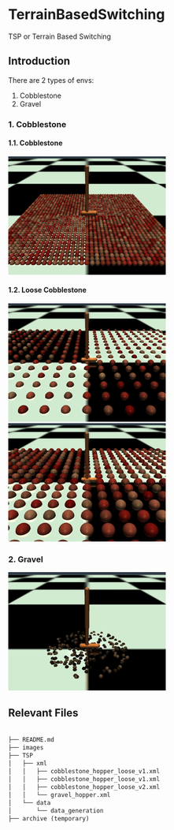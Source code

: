 # TerrainBasedSwitching
TSP or Terrain Based Switching 

## Introduction
There are 2 types of envs:
1. Cobblestone
2. Gravel

### 1. Cobblestone
#### 1.1. Cobblestone
![Cobblestone](images/cobblestone.png)
#### 1.2. Loose Cobblestone
![Loose Cobblestone v1](images/cobblestone_loose_v1.png)
![Large Loose Cobblestone v2](images/cobblestone_loose_v2.png)

### 2. Gravel
![Gravel](images/gravel.png)

## Relevant Files
```

├── README.md
├── images
├── TSP
│   ├── xml
│   │   ├── cobblestone_hopper_loose_v1.xml
│   │   ├── cobblestone_hopper_loose_v1.xml
│   │   ├── cobblestone_hopper_loose_v2.xml
│   │   └── gravel_hopper.xml
│   └── data
│       └── data_generation
├── archive (temporary)

```